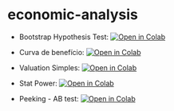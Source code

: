 # economic-analysis

- Bootstrap Hypothesis Test: [![Open in Colab](https://colab.research.google.com/assets/colab-badge.svg)](https://colab.research.google.com/github/BernardoAflalo/economic-analysis/blob/main/Bootstrapping%20Hypothesis%20Testing.ipynb)

- Curva de benefício: [![Open in Colab](https://colab.research.google.com/assets/colab-badge.svg)](https://colab.research.google.com/github/BernardoAflalo/economic-analysis/blob/main/Curva%20de%20Benef%C3%ADcio-Alunos.ipynb)

- Valuation Simples: [![Open in Colab](https://colab.research.google.com/assets/colab-badge.svg)](https://colab.research.google.com/github/BernardoAflalo/economic-analysis/blob/main/Valuation_simple.ipynb)

- Stat Power: [![Open in Colab](https://colab.research.google.com/assets/colab-badge.svg)](https://colab.research.google.com/github/BernardoAflalo/economic-analysis/blob/main/Stat%20Power.ipynb)

- Peeking - AB test: [![Open in Colab](https://colab.research.google.com/assets/colab-badge.svg)](https://colab.research.google.com/github/BernardoAflalo/economic-analysis/blob/main/Peeking%20-%20AB%20Test.ipynb)

